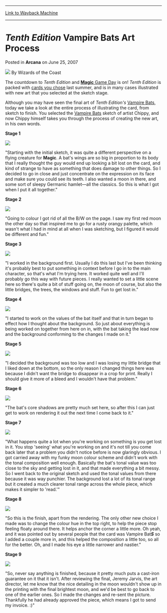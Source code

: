 
---
[Link to Wayback Machine](https://web.archive.org/web/20210429221448/https://magic.wizards.com/en/articles/archive/arcana/tenth-edition-vampire-bats-art-process-2007-06-25)

[_metadata_:author]:- "Wizards of the Coast"
[_metadata_:description]:- "The countdown to Tenth Edition and Magic Game Day is on! Tenth Edition is packed with cards you chose last summer, and is in many cases illustrated with new art that you selected at the sketch stage.Although you may have seen the final art of Tenth Edition's Vampire Bats, today we take a look at the entire process of illustrating the card, from sketch to finish."
[_metadata_:generator]:- "Drupal 7 (http://drupal.org)"
[_metadata_:node]:- "602166"
[_metadata_:publish_date]:- "2007-06-25"
[_metadata_:source]:- "div-main-content"
[_metadata_:title]:- "Tenth Edition Vampire Bats Art Process"
[_metadata_:wayback_capture_timestamp]:- "2021-04-29 22:14:48"
[_metadata_:wayback_raw_url]:- "https://web.archive.org/web/20210429221448id_/https://magic.wizards.com/en/articles/archive/arcana/tenth-edition-vampire-bats-art-process-2007-06-25"
[_metadata_:wayback_url]:- "https://magic.wizards.com/en/articles/archive/arcana/tenth-edition-vampire-bats-art-process-2007-06-25"
---


*Tenth Edition* Vampire Bats Art Process
========================================



 Posted in **Arcana**
 on June 25, 2007 






![](https://media.magic.wizards.com/styles/auth_small/public/images/person/wizards_author.jpg)
By Wizards of the Coast











The countdown to *Tenth Edition* and [**Magic** Game Day](http://archive.wizards.com/Magic/Magazine/Article.aspx?x=magicgameday) is on! *Tenth Edition* is packed with [cards you chose](http://archive.wizards.com/Magic/Magazine/Article.aspx?x=mtgcom/selecting10e/wrapup) last summer, and is in many cases illustrated with new art that you selected at the sketch stage.

Although you may have seen the final art of *Tenth Edition's* [Vampire Bats](http://gatherer.wizards.com/Pages/Card/Details.aspx?name=Vampire+Bats), today we take a look at the entire process of illustrating the card, from sketch to finish. You selected the [Vampire Bats](http://gatherer.wizards.com/Pages/Card/Details.aspx?name=Vampire+Bats) sketch of artist Chippy, and now Chippy himself takes you through the process of creating the new art, in his own words.

**Stage 1**

![](https://media.magic.wizards.com/image_legacy_migration/magic/images/mtgcom/arcana1000/1362_vampire_bats_00.jpg)

"Starting with the initial sketch, it was quite a different perspective on a flying creature for **Magic**. A bat's wings are so big in proportion to its body that I really thought the guy would end up looking a bit lost on the card, and kind of strange to have as something that does damage to other things. So I decided to go in close and just concentrate on the expression on its face and make sure you could see its teeth. I also wanted a moon in there, and some sort of sleepy Germanic hamlet—all the classics. So this is what I got when I put it all together."

**Stage 2**

![](https://media.magic.wizards.com/image_legacy_migration/magic/images/mtgcom/arcana1000/1362_vampire_bats_01.jpg)

"Going to colour I got rid of all the B/W on the page. I saw my first red moon the other day so that inspired me to go for a rusty orangy palette, which wasn't what I had in mind at all when I was sketching, but I figured it would be different and fun."

**Stage 3**

![](https://media.magic.wizards.com/image_legacy_migration/magic/images/mtgcom/arcana1000/1362_vampire_bats_02.jpg)

"I worked in the background first. Usually I do this last but I've been thinking it's probably best to put something in context before I go in to the main character, so that's what I'm trying here. It worked quite well and I'll probably go this way with future pieces. I really wanted to set a little scene here so there's quite a bit of stuff going on, the moon of course, but also the little bridges, the trees, the windows and stuff. Fun to get lost in."

**Stage 4**

![](https://media.magic.wizards.com/image_legacy_migration/magic/images/mtgcom/arcana1000/1362_vampire_bats_03.jpg)

"I started to work on the values of the bat itself and that in turn began to effect how I thought about the background. So just about everything is being worked on together from here on in, with the bat taking the lead now and the background conforming to the changes I made on it."

**Stage 5**

![](https://media.magic.wizards.com/image_legacy_migration/magic/images/mtgcom/arcana1000/1362_vampire_bats_04.jpg)

"I decided the background was too low and I was losing my little bridge that I liked down at the bottom, so the only reason I changed things here was because I didn't want the bridge to disappear in a crop for print. Really I should give it more of a bleed and I wouldn't have that problem."

**Stage 6**

![](https://media.magic.wizards.com/image_legacy_migration/magic/images/mtgcom/arcana1000/1362_vampire_bats_05.jpg)

"The bat's core shadows are pretty much set here, so after this I can just get to work on rendering it out the next time I come back to it."

**Stage 7**

![](https://media.magic.wizards.com/image_legacy_migration/magic/images/mtgcom/arcana1000/1362_vampire_bats_06.jpg)

"What happens quite a lot when you're working on something is you get lost in it. You stop 'seeing' what you're working on and it's not till you come back later that a problem you didn't notice before is now glaringly obvious. I got carried away with my funky moon colour scheme and didn't work with the tonal composition well enough. Basically the bat's tonal value was too close to the sky and getting lost in it, and that made everything a bit messy. So I went back to the original sketch and used the tonal values from there because it was way punchier. The background lost a lot of its tonal range but it created a much clearer tonal range across the whole piece, which makes it simpler to 'read.'"

**Stage 8**

![](https://media.magic.wizards.com/image_legacy_migration/magic/images/mtgcom/arcana1000/1362_vampire_bats_07.jpg)

"So this is the finish, apart from the rendering. The only other new choice I made was to change the colour hue in the top right, to help the piece stop feeling floaty around there. It helps anchor the corner a little more. Oh yeah, and it was pointed out by several people that the card was Vampire Bat***S*** so I added a couple more in, and this helped the composition a little too, so all for the better. Oh, and I made his eye a little narrower and nastier."

**Stage 9**

![](https://media.magic.wizards.com/image_legacy_migration/magic/images/mtgcom/arcana1000/1362_vampire_bats_08.jpg)

"So, never say anything is finished, because it pretty much puts a cast-iron guarantee on it that it isn't. After reviewing the final, Jeremy Jarvis, the art director, let me know that the nice detailing in the moon wouldn't show up in the printing with the final brightest moon, and we'd be best to go back to one of the earlier ones. So I made the changes and re-sent the picture. Thankfully he had already approved the piece, which means I got to send my invoice. :)"







